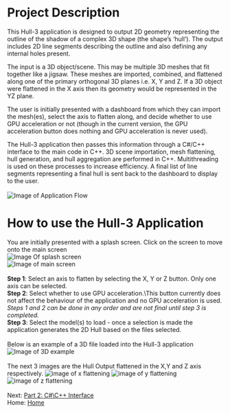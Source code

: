 # Project Description
This Hull-3 application is designed to output 2D geometry representing the outline of the shadow of a complex 3D shape (the shape’s ‘hull’). The output includes 2D line segments describing the outline and also defining any internal holes present.

The input is a 3D object/scene. This may be multiple 3D meshes that fit together like a jigsaw. These meshes are imported, combined, and flattened along one of the primary orthogonal 3D planes i.e. X, Y and Z. If a 3D object were flattened in the X axis then its geometry would be represented in the YZ plane.

The user is initially presented with a dashboard from which they can import the mesh(es), select the axis to flatten along, and decide whether to use GPU acceleration or not (though in the current version, the GPU acceleration button does nothing and GPU acceleration is never used).

The Hull-3 application then passes this information through a C#/C++ interface to the main code in C++. 3D scene importation, mesh flattening, hull generation, and hull aggregation are performed in C++. Multithreading is used on these processes to increase efficiency. A final list of line segments representing a final hull is sent back to the dashboard to display to the user.\
\
![Image of Application Flow](https://drive.google.com/uc?id=1AMX5ixXX184slfDJBkqT0huMFTEEPh61)

# How to use the Hull-3 Application
You are initially presented with a splash screen. Click on the screen to move onto the main screen\
![Image Of splash screen](https://drive.google.com/uc?id=1UshjTL0bzcYXyedqjhCguwyax461yQVK)\
![Image of main screen](https://drive.google.com/uc?id=1b_ALlwapuMaVF3TQFUhdsmOp0zOrYFk-)\
\
**Step 1**: Select an axis to flatten by selecting the X, Y or Z button. Only one axis can be selected.\
**Step 2**: Select whether to use GPU acceleration.\This button currently does not affect the behaviour of the application and no GPU acceleration is used.\
_Steps 1 and 2 can be done in any order and are not final until step 3 is completed._\
**Step 3**: Select the model(s) to load - once a selection is made the application generates the 2D Hull based on the files selected.\
\
Below is an example of a 3D file loaded into the Hull-3 application\
![Image of 3D example](https://drive.google.com/uc?id=1761hzNkowqQ0mzw65RBAAdlR7Ei5sXli)\
\
The next 3 images are the Hull Output flattened in the X,Y and Z axis respectively.
![image of x flattening](https://drive.google.com/uc?id=1fSZe3etHipvweCdxa453itJamBxF-MVg)
![image of y flattening](https://drive.google.com/uc?id=1p-xuV6vjljQNeuMz34dMFzHvsa4fJ2TF)
![image of z flattening](https://drive.google.com/uc?id=1ZXbeFKBmJeq9MD_95lTwLSWhsrvFs5mu)\
\
Next: [Part 2: C#\C++ Interface](./CPlusPlus-Interface.md)\
Home: [Home](./Home.md)